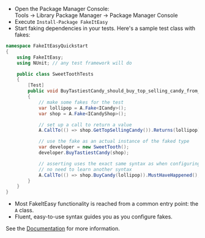 * Open the Package Manager Console:  
Tools → Library Package Manager → Package Manager Console
* Execute `Install-Package FakeItEasy`
* Start faking dependencies in your tests. Here's a sample test class with fakes:

```csharp
namespace FakeItEasyQuickstart
{
    using FakeItEasy;
    using NUnit; // any test framework will do

    public class SweetToothTests
    {
        [Test]
        public void BuyTastiestCandy_should_buy_top_selling_candy_from_shop
        {
            // make some fakes for the test
            var lollipop = A.Fake<ICandy>();
            var shop = A.Fake<ICandyShop>();

            // set up a call to return a value
            A.CallTo(() => shop.GetTopSellingCandy()).Returns(lollipop);

            // use the fake as an actual instance of the faked type
            var developer = new SweetTooth();
            developer.BuyTastiestCandy(shop);

            // asserting uses the exact same syntax as when configuring calls—
            // no need to learn another syntax
            A.CallTo(() => shop.BuyCandy(lollipop)).MustHaveHappened();        }
        }
    }
}
```

* Most FakeItEasy functionality is reached from a common entry point: the `A` class.
* Fluent, easy-to-use syntax guides you as you configure fakes.

See the [Documentation](.) for more information.